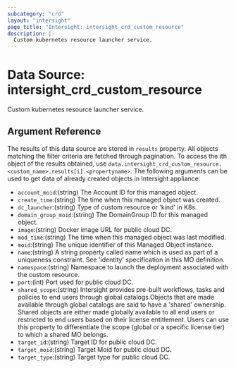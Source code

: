 ```yaml
---
subcategory: "crd"
layout: "intersight"
page_title: "Intersight: intersight_crd_custom_resource"
description: |-
  Custom kubernetes resource launcher service.
---
```


# Data Source: intersight_crd_custom_resource
Custom kubernetes resource launcher service.
## Argument Reference
The results of this data source are stored in `results` property.
All objects matching the filter criteria are fetched through pagination.
To access the ith object of the results obtained, use `data.intersight_crd_custom_resource.<custom_name>.results[i].<propertyname>`.
The following arguments can be used to get data of already created objects in Intersight appliance:
* `account_moid`:(string) The Account ID for this managed object. 
* `create_time`:(string) The time when this managed object was created. 
* `dc_launcher`:(string) Type of custom resource or 'kind' in K8s. 
* `domain_group_moid`:(string) The DomainGroup ID for this managed object. 
* `image`:(string) Docker image URL for public cloud DC. 
* `mod_time`:(string) The time when this managed object was last modified. 
* `moid`:(string) The unique identifier of this Managed Object instance. 
* `name`:(string) A string property called name which is used as part of a uniqueness constraint. See 'identity' specification in this MO definition. 
* `namespace`:(string) Namespace to launch the deployment associated with the custom resource. 
* `port`:(int) Port used for public cloud DC. 
* `shared_scope`:(string) Intersight provides pre-built workflows, tasks and policies to end users through global catalogs.Objects that are made available through global catalogs are said to have a 'shared' ownership. Shared objects are either made globally available to all end users or restricted to end users based on their license entitlement. Users can use this property to differentiate the scope (global or a specific license tier) to which a shared MO belongs. 
* `target_id`:(string) Target ID for public cloud DC. 
* `target_moid`:(string) Target Moid for public cloud DC. 
* `target_type`:(string) Target type for public cloud DC. 
 